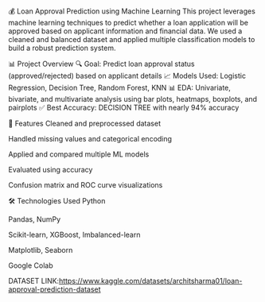 

💰 Loan Approval Prediction using Machine Learning
This project leverages machine learning techniques to predict whether a loan application will be approved based on applicant information and financial data.
We used a cleaned and balanced dataset and applied multiple classification models to build a robust prediction system.

📊 Project Overview
🔍 Goal: Predict loan approval status (approved/rejected) based on applicant details
📈 Models Used: Logistic Regression, Decision Tree, Random Forest, KNN
📊 EDA: Univariate, bivariate, and multivariate analysis using bar plots, heatmaps, boxplots, and pairplots
✅ Best Accuracy: DECISION TREE with nearly 94% accuracy

🧠 Features
Cleaned and preprocessed dataset

Handled missing values and categorical encoding

Applied and compared multiple ML models

Evaluated using accuracy

Confusion matrix and ROC curve visualizations

🛠️ Technologies Used
Python

Pandas, NumPy

Scikit-learn, XGBoost, Imbalanced-learn

Matplotlib, Seaborn

Google Colab

DATASET LINK:https://www.kaggle.com/datasets/architsharma01/loan-approval-prediction-dataset

